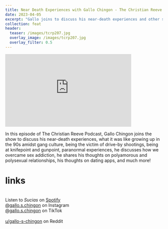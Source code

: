 ```yaml
---
title: Near Death Experiences with Gallo Chingon - The Christian Reeve Podcast 207
date: 2023-04-05
excerpt: "Gallo joins to discuss his near-death experiences and other semi related topics"
collection: feat
header:
  teaser: /images/tcrp207.jpg
  overlay_image: /images/tcrp207.jpg
  overlay_filter: 0.5
---
```


<iframe src='https://open.spotify.com/embed-podcast/episode/6V4ECYYGYK8ZaLdYmseVGV' width='80%' height='232' frameborder='0' allowtransparency='true' allow='encrypted-media'></iframe>

In this episode of The Christian Reeve Podcast, Gallo Chingon joins the show to discuss his near-death experiences, what it was like growing up in the 90s amidst gang culture, being the victim of drive-by shootings, being at knifepoint and gunpoint, paranormal experiences, he discusses how we overcame sex addiction, he shares his thoughts on polyamorous and polysexual relationships, his thoughts on dating apps, and much more!

# links

<br> Listen to *Sucias* on [Spotify](https://open.spotify.com/show/3XjoipCU3QzeIaQAAQpBdW)  <a href='https://open.spotify.com/show/3XjoipCU3QzeIaQAAQpBdW'><i class='fab fa-spotify'></i></a>
<br> [@gallo.s.chingon](https://instagram.com/gallo.s.chingon) on Instagram  <a href='https://www.instagram.com/gallo.s.chingon'><i class='fa-brands fa-instagram-square'></i></a>
<br> [@gallo.s.chingon](https://www.tiktok.com/@gallo.s.chingon) on TikTok <a href='https://www.tiktok.com/@gallo.s.chingon'><i class='fa-brands fa-tiktok'></i><br>
<br> [u/gallo-s-chingon](https://reddit.com/u/gallo-s-chingon/submitted) on Reddit <a href='https://reddit.com/u/gallo-s-chingon/submitted'><i class='fab fa-reddit'></i></a>
